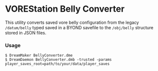 # VOREStation Belly Converter
This utility converts saved vore belly configuration from the legacy `/datum/belly` typed saved in a BYOND savefile to the `/obj/belly` structure stored in JSON files.

### Usage
```
$ DreamMaker BellyConverter.dme
$ DreamDaemon BellyConverter.dmb -trusted -params player_saves_root=path/to/your/data/player_saves
```
